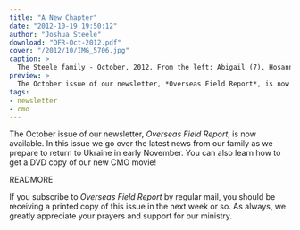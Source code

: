 ```yaml
---
title: "A New Chapter"
date: "2012-10-19 19:50:12"
author: "Joshua Steele"
download: "OFR-Oct-2012.pdf"
cover: "/2012/10/IMG_5706.jpg"
caption: >
  The Steele family - October, 2012. From the left: Abigail (7), Hosanna (23 months), Joshua (like 400 months), Kelsie (forever 21), Rebekah (almost 5).
preview: >
  The October issue of our newsletter, *Overseas Field Report*, is now available. In this issue we go over the latest news from our family as we prepare to return to Ukraine in early November. You can also learn how to get a DVD copy of our new CMO movie!
tags:
- newsletter
- cmo
---
```


The October issue of our newsletter, *Overseas Field Report*, is now available. In this issue we go over the latest news from our family as we prepare to return to Ukraine in early November. You can also learn how to get a DVD copy of our new CMO movie!

READMORE

If you subscribe to *Overseas Field Report* by regular mail, you should be receiving a printed copy of this issue in the next week or so. As always, we greatly appreciate your prayers and support for our ministry.
